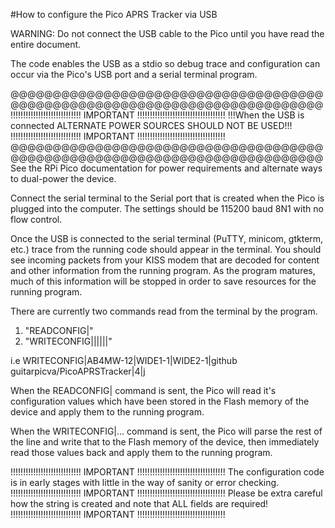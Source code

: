 #How to configure the Pico APRS Tracker via USB

WARNING: Do not connect the USB cable to the Pico until you have read the entire document.

The code enables the USB as a stdio so debug trace and configuration can occur via the Pico's USB port and a serial terminal program.

@@@@@@@@@@@@@@@@@@@@@@@@@@@@@@@@@@@@@@@@@@@@@@@@@@@@@@@@@@@@@@@@@@@@@@@@@@
!!!!!!!!!!!!!!!!!!!!!!!!!!!! IMPORTANT !!!!!!!!!!!!!!!!!!!!!!!!!!!!!!!!!!!
!!!When the USB is connected ALTERNATE POWER SOURCES SHOULD NOT BE USED!!!
!!!!!!!!!!!!!!!!!!!!!!!!!!!! IMPORTANT !!!!!!!!!!!!!!!!!!!!!!!!!!!!!!!!!!!
@@@@@@@@@@@@@@@@@@@@@@@@@@@@@@@@@@@@@@@@@@@@@@@@@@@@@@@@@@@@@@@@@@@@@@@@@@
See the RPi Pico documentation for power requirements and alternate ways to dual-power the device.

Connect the serial terminal to the Serial port that is created when the Pico is plugged into the computer.  The settings should be 115200 baud 8N1 with no flow control.

Once the USB is connected to the serial terminal (PuTTY, minicom, gtkterm, etc.) trace from the running code should appear in the terminal.  You should see incoming packets from your KISS modem that are decoded for content and other information from the running program.  As the program matures, much of this information will be stopped in order to save resources for the running program.

There are currently two commands read from the terminal by the program.
1) "READCONFIG|"
2) "WRITECONFIG|<source>|<digi1>|<digi1>|<comment>|<interval in min.>|<APRS symbol character>"

i.e WRITECONFIG|AB4MW-12|WIDE1-1|WIDE2-1|github guitarpicva/PicoAPRSTracker|4|j

When the READCONFIG| command is sent, the Pico will read it's configuration values which have been stored in the Flash memory of the device and apply them to the running program.

When the WRITECONFIG|... command is sent, the Pico will parse the rest of the line and write that to the Flash memory of the device, then immediately read those values back and apply them to the running program.  

!!!!!!!!!!!!!!!!!!!!!!!!!!!! IMPORTANT !!!!!!!!!!!!!!!!!!!!!!!!!!!!!!!!!!!
The configuration code is in early stages with little in the way of sanity or error checking.  
!!!!!!!!!!!!!!!!!!!!!!!!!!!! IMPORTANT !!!!!!!!!!!!!!!!!!!!!!!!!!!!!!!!!!!
Please be extra careful how the string is created and  note that ALL fields are required!
!!!!!!!!!!!!!!!!!!!!!!!!!!!! IMPORTANT !!!!!!!!!!!!!!!!!!!!!!!!!!!!!!!!!!!